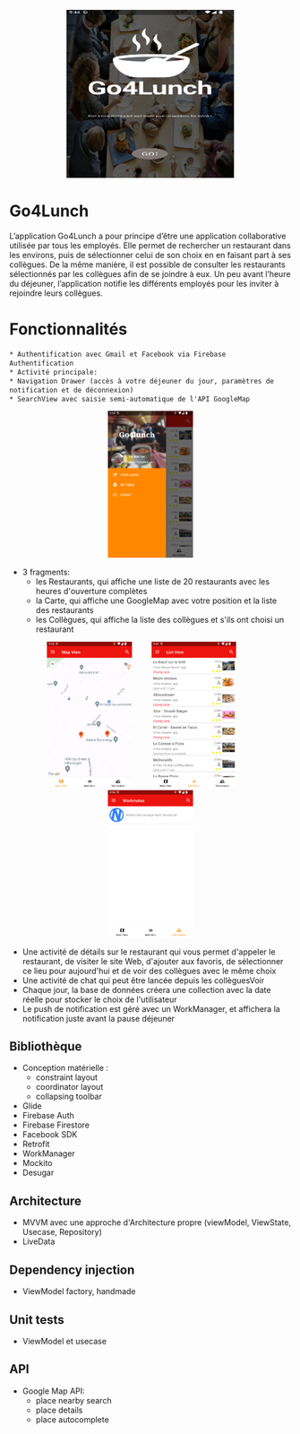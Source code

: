 <p align="center">
 	<img 
   		width="300"
   		height="300"
   		src="screenshot/go4lunch.png"
		alt="accueil" 
  	>
</p>

# Go4Lunch
L’application Go4Lunch a pour principe d’être une application collaborative utilisée par tous les employés. Elle permet de rechercher un restaurant dans les environs, puis de sélectionner celui de son choix en en faisant part à ses collègues. De la même manière, il est possible de consulter les restaurants sélectionnés par les collègues afin de se joindre à eux. Un peu avant l’heure du déjeuner, l’application notifie les différents employés pour les inviter à rejoindre leurs collègues.


# Fonctionnalités
	* Authentification avec Gmail et Facebook via Firebase Authentification
	* Activité principale:
	* Navigation Drawer (accès à votre déjeuner du jour, paramètres de notification et de déconnexion)
	* SearchView avec saisie semi-automatique de l'API GoogleMap

<p align="center">
 	<img alt="navDrawer" src="screenshot/navDrawer.png" width="30%">
</p>

* 3 fragments:
	* les Restaurants, qui affiche une liste de 20 restaurants avec les heures d'ouverture complètes
	* la Carte, qui affiche une GoogleMap avec votre position et la liste des restaurants
	* les Collègues, qui affiche la liste des collègues et s'ils ont choisi un restaurant

<p align="center">
 	<img alt="mapView" src="screenshot/mapView.png" width="30%">
&nbsp; &nbsp; &nbsp; &nbsp;
 	<img alt="listView" src="screenshot/listView.png" width="30%">
&nbsp; &nbsp; &nbsp; &nbsp;
 	<img alt="workmatesView" src="screenshot/workmate.png" width="30%">
</p>

* Une activité de détails sur le restaurant qui vous permet d'appeler le restaurant, de visiter le site Web, d'ajouter aux favoris, de sélectionner ce lieu pour aujourd'hui et de voir des collègues avec le même choix
* Une activité de chat qui peut être lancée depuis les collèguesVoir
* Chaque jour, la base de données créera une collection avec la date réelle pour stocker le choix de l'utilisateur
* Le push de notification est géré avec un WorkManager, et affichera la notification juste avant la pause déjeuner

## Bibliothèque
* Conception matérielle :
	* constraint layout
	* coordinator layout
	* collapsing toolbar
* Glide
* Firebase Auth
* Firebase Firestore
* Facebook SDK
* Retrofit
* WorkManager
* Mockito
* Desugar

## Architecture
* MVVM avec une approche d'Architecture propre (viewModel, ViewState, Usecase, Repository)
* LiveData

## Dependency injection
* ViewModel factory, handmade

## Unit tests
* ViewModel et usecase 

## API
* Google Map API:
	* place nearby search
	* place details
	* place autocomplete

